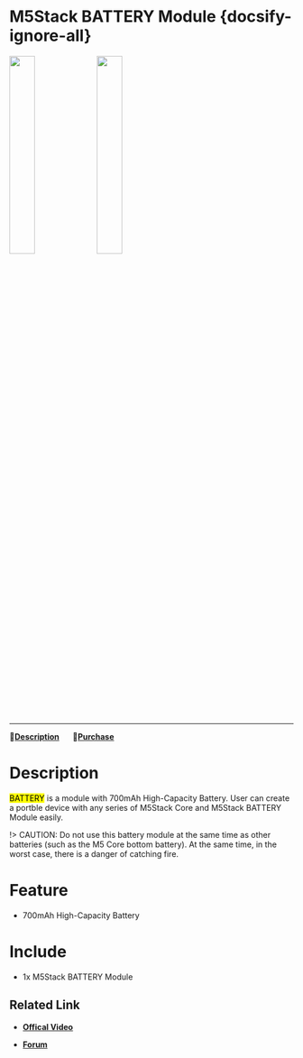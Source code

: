 # M5Stack BATTERY Module {docsify-ignore-all}

<img src="assets/img/product_pics/module/module_battery_01.png" width="30%" height="30%"> <img src="assets/img/product_pics/module/module_battery_02.png" width="30%" height="30%">

***

:memo:**[Description](#Description)**&nbsp;&nbsp;&nbsp;&nbsp;&nbsp;&nbsp;🛒**[Purchase](https://www.aliexpress.com/store/product/M5Stack-Official-In-Stock-Battery-Module-for-Arduino-ESP32-Core-Development-Kit-Capacity-700mAh-Stackable-IoT/3226069_32839688875.html)**

# Description

<mark>BATTERY</mark> is a module with 700mAh High-Capacity Battery.
User can create a portble device with any series of M5Stack Core and
M5Stack BATTERY Module easily.

!> CAUTION: Do not use this battery module at the same time as other batteries (such as the M5 Core bottom battery). At the same time, in the worst case, there is a danger of catching fire.

# Feature

-  700mAh High-Capacity Battery

# Include

-  1x M5Stack BATTERY Module

## Related Link

- **[Offical Video](https://www.youtube.com/channel/UCozgFVglWYQXbvTmGyS739w)**

- **[Forum](http://forum.m5stack.com/)**
